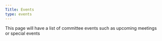 ```yaml
---
Title: Events
type: events
---
```


This page will have a list of committee events such as upcoming meetings or special events
